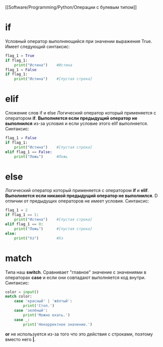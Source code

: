 [[Software/Programming/Python/Операции с булевым типом]]
# if
Условный оператор выполняющийся при значении выражения True. Имеет следующий синтаксис:
```python
flag_1 = True
if flag_1:
	print("Истина")    #Истина
flag_1 = False
if flag_1:
	print("Истина")    #[пустая строка]
```
# elif
Сложение слов if и else
Логический оператор который применяется с оператором **if**. **Выполняется если предыдущий оператор не выполнился** из-за условия и если условие этого elif выполняется. Синтаксис:
```python
flag_1 = False
if flag_1:
	print("Истина")    #[пустая строка]
elif flag_1 == False:
	print("Ложь")      #Ложь
```
# else
Логический оператор который применяется с оператором **if** и **elif**. **Выполняется если никакой предыдущий оператор не выполнился**. D отличии от предыдущих операторов не имеет условия. Синтаксис:
```python
flag_1 = 2
if flag_1 == 1:
	print("Истина")    #[пустая строка]
elif flag_1 == 0:
	print("Ложь")      #[пустая строка]
else:
	print("Хз")        #Хз
```
# match
Типа наш **switch**.
Сравнивает "главное" значение с значениями в операторах **case** и если они совпадают выполняется код внутри. Синтаксис:
```python
color = input() 
match color: 
	case 'красный' | 'жёлтый': 
		print('Стоп.') 
	case 'зелёный': 
		print('Можно ехать.') 
	case _: 
		print('Некорректное значение.')
```
**or** не используется из-за того что это действия с строками, поэтому вместо него **|**.
